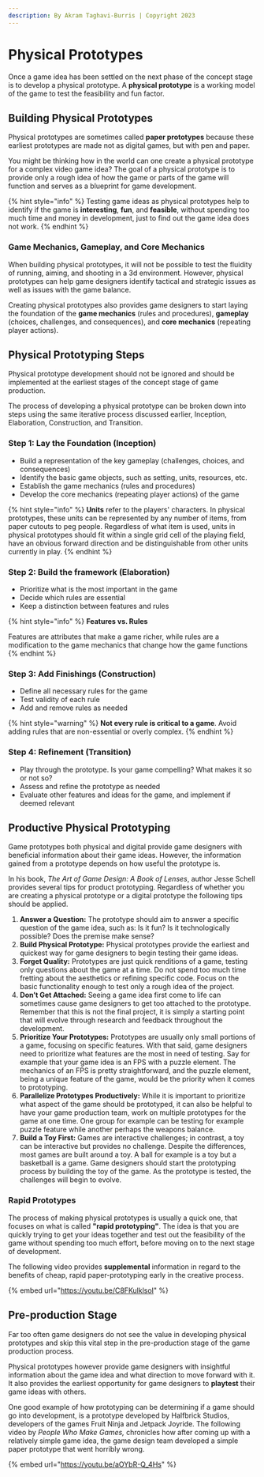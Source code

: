 ```yaml
---
description: By Akram Taghavi-Burris | Copyright 2023
---
```


# Physical Prototypes

Once a game idea has been settled on the next phase of the concept stage is to develop a physical prototype. A **physical prototype** is a working model of the game to test the feasibility and fun factor.

## Building Physical Prototypes

Physical prototypes are sometimes called **paper prototypes** because these earliest prototypes are made not as digital games, but with pen and paper.

You might be thinking how in the world can one create a physical prototype for a complex video game idea? The goal of a physical prototype is to provide only a rough idea of how the game or parts of the game will function and serves as a blueprint for game development.

{% hint style="info" %}
Testing game ideas as physical prototypes help to identify if the game is **interesting**, **fun**, and **feasible**, without spending too much time and money in development, just to find out the game idea does not work.
{% endhint %}

### **Game Mechanics, Gameplay, and Core Mechanics**

When building physical prototypes, it will not be possible to test the fluidity of running, aiming, and shooting in a 3d environment. However, physical prototypes can help game designers identify tactical and strategic issues as well as issues with the game balance.

Creating physical prototypes also provides game designers to start laying the foundation of the **game mechanics** (rules and procedures), **gameplay** (choices, challenges, and consequences), and **core mechanics** (repeating player actions).

## &#x20;Physical Prototyping Steps

Physical prototype development should not be ignored and should be implemented at the earliest stages of the concept stage of game production.

The process of developing a physical prototype can be broken down into steps using the same iterative process discussed earlier, Inception, Elaboration, Construction, and Transition.

### **Step 1: Lay the Foundation (Inception)**

* Build a representation of the key gameplay (challenges, choices, and consequences)
* Identify the basic game objects, such as setting, units, resources, etc.
* Establish the game mechanics (rules and procedures)
* Develop the core mechanics (repeating player actions) of the game

{% hint style="info" %}
**Units** refer to the players' characters. In physical prototypes, these units can be represented by any number of items, from paper cutouts to peg people. Regardless of what item is used, units in physical prototypes should fit within a single grid cell of the playing field, have an obvious forward direction and be distinguishable from other units currently in play. &#x20;
{% endhint %}

### **Step 2: Build the framework (Elaboration)**

* Prioritize what is the most important in the game
* Decide which rules are essential
* Keep a distinction between features and rules    &#x20;

{% hint style="info" %}
**Features vs. Rules**

Features are attributes that make a game richer, while rules are a modification to the game mechanics that change how the game functions
{% endhint %}

### **Step 3: Add Finishings (Construction)**

* Define all necessary rules for the game
* Test validity of each rule
* Add and remove rules as needed

{% hint style="warning" %}
**Not every rule is critical to a game**. Avoid adding rules that are non-essential or overly complex.
{% endhint %}

### **Step 4: Refinement (Transition)**

* Play through the prototype. Is your game compelling? What makes it so or not so?
* Assess and refine the prototype as needed
* &#x20;Evaluate other features and ideas for the game, and implement if deemed relevant

## Productive Physical Prototyping

Game prototypes both physical and digital provide game designers with beneficial information about their game ideas. However, the information gained from a prototype depends on how useful the prototype is.

In his book, _The Art of Game Design: A Book of Lenses_, author Jesse Schell provides several tips for product prototyping. Regardless of whether you are creating a physical prototype or a digital prototype the following tips should be applied.

1. **Answer a Question:** The prototype should aim to answer a specific question of the game idea, such as: Is it fun? Is it technologically possible? Does the premise make sense?
2. **Build Physical Prototype:** Physical prototypes provide the earliest and quickest way for game designers to begin testing their game ideas.
3. **Forget Quality:** Prototypes are just quick renditions of a game, testing only questions about the game at a time. Do not spend too much time fretting about the aesthetics or refining specific code. Focus on the basic functionality enough to test only a rough idea of the project.
4. **Don’t Get Attached:** Seeing a game idea first come to life can sometimes cause game designers to get too attached to the prototype. Remember that this is not the final project, it is simply a starting point that will evolve through research and feedback throughout the development.
5. **Prioritize Your Prototypes:** Prototypes are usually only small portions of a game, focusing on specific features. With that said, game designers need to prioritize what features are the most in need of testing. Say for example that your game idea is an FPS with a puzzle element. The mechanics of an FPS is pretty straightforward, and the puzzle element, being a unique feature of the game, would be the priority when it comes to prototyping.
6. **Parallelize Prototypes Productively:** While it is important to prioritize what aspect of the game should be prototyped, it can also be helpful to have your game production team, work on multiple prototypes for the game at one time. One group for example can be testing for example puzzle feature while another perhaps the weapons balance.
7. **Build a Toy First:** Games are interactive challenges; in contrast, a toy can be interactive but provides no challenge. Despite the differences, most games are built around a toy. A ball for example is a toy but a basketball is a game. Game designers should start the prototyping process by building the toy of the game. As the prototype is tested, the challenges will begin to evolve.

### Rapid Prototypes

The process of making physical prototypes is usually a quick one, that focuses on what is called **"rapid prototyping"**. The idea is that you are quickly trying to get your ideas together and test out the feasibility of the game without spending too much effort, before moving on to the next stage of development.

The following video provides **supplemental** information in regard to the benefits of cheap, rapid paper-prototyping early in the creative process.

{% embed url="https://youtu.be/C8FKulklsoI" %}

## Pre-production Stage

Far too often game designers do not see the value in developing physical prototypes and skip this vital step in the pre-production stage of the game production process.

Physical prototypes however provide game designers with insightful information about the game idea and what direction to move forward with it. It also provides the earliest opportunity for game designers to **playtest** their game ideas with others.

One good example of how prototyping can be determining if a game should go into development, is a prototype developed by Halfbrick Studios, developers of the games Fruit Ninja and Jetpack Joyride.  The following video by _People Who Make Games,_ chronicles how after coming up with a relatively simple game idea, the game design team developed a simple paper prototype that went horribly wrong.

{% embed url="https://youtu.be/aOYbR-Q_4Hs" %}
